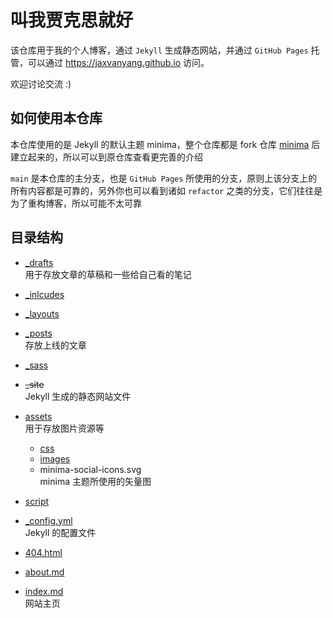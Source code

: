 # 叫我贾克思就好
该仓库用于我的个人博客，通过 `Jekyll` 生成静态网站，并通过 `GitHub Pages` 托管，可以通过 <https://jaxvanyang.github.io> 访问。  

欢迎讨论交流 :)  

## 如何使用本仓库
本仓库使用的是 Jekyll 的默认主题 minima，整个仓库都是 fork 仓库 [minima](https://github.com/jekyll/minima) 后建立起来的，所以可以到原仓库查看更完善的介绍  

`main` 是本仓库的主分支，也是 `GitHub Pages` 所使用的分支，原则上该分支上的所有内容都是可靠的，另外你也可以看到诸如 `refactor` 之类的分支，它们往往是为了重构博客，所以可能不太可靠  

## 目录结构
- [_drafts](_drafts)  
    用于存放文章的草稿和一些给自己看的笔记  

- [_inlcudes](_includes)  

- [_layouts](_layouts)  

- [_posts](_posts)  
    存放上线的文章  

- [_sass](_sass)  

- ~~_site~~  
    Jekyll 生成的静态网站文件  

- [assets](assets)  
    用于存放图片资源等  
    - [css](assets/css)  
    - [images](assets/images)  
    - minima-social-icons.svg  
        minima 主题所使用的矢量图  

- [script](script)  

- [_config.yml](_config.yml)  
    Jekyll 的配置文件  

- [404.html](404.html)  

- [about.md](about.md)  

- [index.md](index.md)  
    网站主页  
